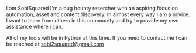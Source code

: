 I am SobiSquared
I'm a bug bounty resercher with an aspiring focus on automation, asset and content discovery.
In almost every way I am a novice. I want to learn from others in this community
and try to provide my own assistance where i can.

All of my tools will be in Python at this time.
If you need to contact me I can be reached at sobi2squared@gmail.com
